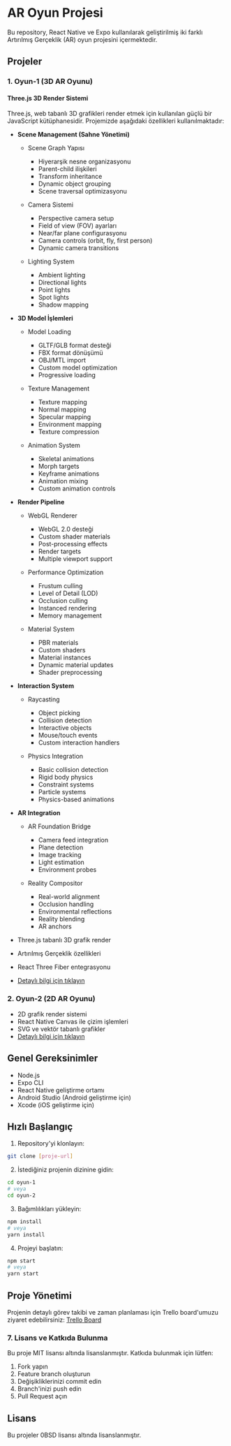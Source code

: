 # AR Oyun Projesi

Bu repository, React Native ve Expo kullanılarak geliştirilmiş iki farklı Artırılmış Gerçeklik (AR) oyun projesini içermektedir.

## Projeler

### 1. Oyun-1 (3D AR Oyunu)

#### Three.js 3D Render Sistemi
Three.js, web tabanlı 3D grafikleri render etmek için kullanılan güçlü bir JavaScript kütüphanesidir. Projemizde aşağıdaki özellikleri kullanılmaktadır:

- **Scene Management (Sahne Yönetimi)**
  * Scene Graph Yapısı
    - Hiyerarşik nesne organizasyonu
    - Parent-child ilişkileri
    - Transform inheritance
    - Dynamic object grouping
    - Scene traversal optimizasyonu

  * Camera Sistemi
    - Perspective camera setup
    - Field of view (FOV) ayarları
    - Near/far plane configurasyonu
    - Camera controls (orbit, fly, first person)
    - Dynamic camera transitions

  * Lighting System
    - Ambient lighting
    - Directional lights
    - Point lights
    - Spot lights
    - Shadow mapping

- **3D Model İşlemleri**
  * Model Loading
    - GLTF/GLB format desteği
    - FBX format dönüşümü
    - OBJ/MTL import
    - Custom model optimization
    - Progressive loading

  * Texture Management
    - Texture mapping
    - Normal mapping
    - Specular mapping
    - Environment mapping
    - Texture compression

  * Animation System
    - Skeletal animations
    - Morph targets
    - Keyframe animations
    - Animation mixing
    - Custom animation controls

- **Render Pipeline**
  * WebGL Renderer
    - WebGL 2.0 desteği
    - Custom shader materials
    - Post-processing effects
    - Render targets
    - Multiple viewport support

  * Performance Optimization
    - Frustum culling
    - Level of Detail (LOD)
    - Occlusion culling
    - Instanced rendering
    - Memory management

  * Material System
    - PBR materials
    - Custom shaders
    - Material instances
    - Dynamic material updates
    - Shader preprocessing

- **Interaction System**
  * Raycasting
    - Object picking
    - Collision detection
    - Interactive objects
    - Mouse/touch events
    - Custom interaction handlers

  * Physics Integration
    - Basic collision detection
    - Rigid body physics
    - Constraint systems
    - Particle systems
    - Physics-based animations

- **AR Integration**
  * AR Foundation Bridge
    - Camera feed integration
    - Plane detection
    - Image tracking
    - Light estimation
    - Environment probes

  * Reality Compositor
    - Real-world alignment
    - Occlusion handling
    - Environmental reflections
    - Reality blending
    - AR anchors

- Three.js tabanlı 3D grafik render
- Artırılmış Gerçeklik özellikleri
- React Three Fiber entegrasyonu
- [Detaylı bilgi için tıklayın](./oyun-1/README.md)

### 2. Oyun-2 (2D AR Oyunu)
- 2D grafik render sistemi
- React Native Canvas ile çizim işlemleri
- SVG ve vektör tabanlı grafikler
- [Detaylı bilgi için tıklayın](./oyun-2/README.md)

## Genel Gereksinimler

- Node.js
- Expo CLI
- React Native geliştirme ortamı
- Android Studio (Android geliştirme için)
- Xcode (iOS geliştirme için)

## Hızlı Başlangıç

1. Repository'yi klonlayın:
```bash
git clone [proje-url]
```

2. İstediğiniz projenin dizinine gidin:
```bash
cd oyun-1
# veya
cd oyun-2
```

3. Bağımlılıkları yükleyin:
```bash
npm install
# veya
yarn install
```

4. Projeyi başlatın:
```bash
npm start
# veya
yarn start
```

## Proje Yönetimi

Projenin detaylı görev takibi ve zaman planlaması için Trello board'umuzu ziyaret edebilirsiniz:
[Trello Board](https://trello.com/invite/b/675420b2875912d0b398738b/ATTI5f77c03599dae9242dcad8bb8d0d6b43B33E9B11/guncelkonular)

### 7. Lisans ve Katkıda Bulunma

Bu proje MIT lisansı altında lisanslanmıştır. Katkıda bulunmak için lütfen:
1. Fork yapın
2. Feature branch oluşturun
3. Değişikliklerinizi commit edin
4. Branch'inizi push edin
5. Pull Request açın

## Lisans

Bu projeler 0BSD lisansı altında lisanslanmıştır.
